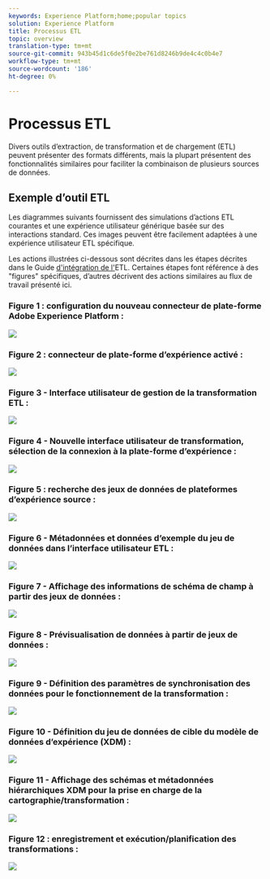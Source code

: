 ```yaml
---
keywords: Experience Platform;home;popular topics
solution: Experience Platform
title: Processus ETL
topic: overview
translation-type: tm+mt
source-git-commit: 943b45d1c6de5f0e2be761d8246b9de4c4c0b4e7
workflow-type: tm+mt
source-wordcount: '186'
ht-degree: 0%

---
```



# Processus ETL

Divers outils d’extraction, de transformation et de chargement (ETL) peuvent présenter des formats différents, mais la plupart présentent des fonctionnalités similaires pour faciliter la combinaison de plusieurs sources de données.

## Exemple d’outil ETL

Les diagrammes suivants fournissent des simulations d’actions ETL courantes et une expérience utilisateur générique basée sur des interactions standard. Ces images peuvent être facilement adaptées à une expérience utilisateur ETL spécifique.

Les actions illustrées ci-dessous sont décrites dans les étapes décrites dans le Guide [d&#39;intégration de l&#39;](home.md)ETL. Certaines étapes font référence à des &quot;figures&quot; spécifiques, d’autres décrivent des actions similaires au flux de travail présenté ici.

### Figure 1 : configuration du nouveau connecteur de plate-forme Adobe Experience Platform :

![](images/image2.png)

### Figure 2 : connecteur de plate-forme d’expérience activé :

![](images/image3.png)

### Figure 3 - Interface utilisateur de gestion de la transformation ETL :

![](images/image4.png)

### Figure 4 - Nouvelle interface utilisateur de transformation, sélection de la connexion à la plate-forme d’expérience :

![](images/image5.png)

### Figure 5 : recherche des jeux de données de plateformes d’expérience source :

![](images/image6.png)

### Figure 6 - Métadonnées et données d’exemple du jeu de données dans l’interface utilisateur ETL :

![](images/image7.png)

### Figure 7 - Affichage des informations de schéma de champ à partir des jeux de données :

![](images/image8.png)

### Figure 8 - Prévisualisation de données à partir de jeux de données :

![](images/image9.png)

### Figure 9 - Définition des paramètres de synchronisation des données pour le fonctionnement de la transformation :

![](images/image10.png)

### Figure 10 - Définition du jeu de données de cible du modèle de données d’expérience (XDM) :

![](images/image11.png)

### Figure 11 - Affichage des schémas et métadonnées hiérarchiques XDM pour la prise en charge de la cartographie/transformation :

![](images/image12.png)

### Figure 12 : enregistrement et exécution/planification des transformations :

![](images/image13.png)